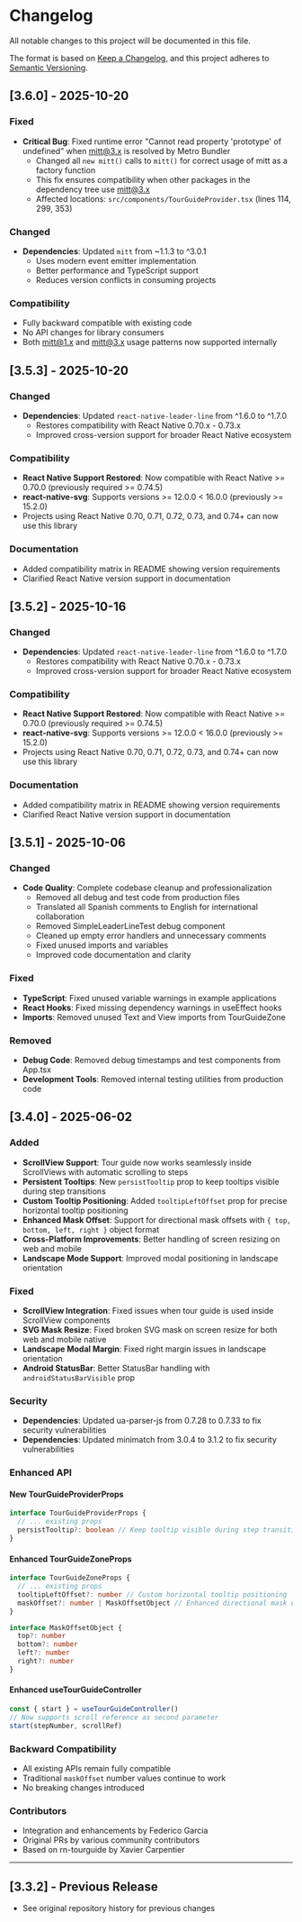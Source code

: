 # Changelog

All notable changes to this project will be documented in this file.

The format is based on [Keep a Changelog](https://keepachangelog.com/en/1.0.0/),
and this project adheres to [Semantic Versioning](https://semver.org/spec/v2.0.0.html).

## [3.6.0] - 2025-10-20

### Fixed

- **Critical Bug**: Fixed runtime error "Cannot read property 'prototype' of undefined" when mitt@3.x is resolved by Metro Bundler
  - Changed all `new mitt()` calls to `mitt()` for correct usage of mitt as a factory function
  - This fix ensures compatibility when other packages in the dependency tree use mitt@3.x
  - Affected locations: `src/components/TourGuideProvider.tsx` (lines 114, 299, 353)

### Changed

- **Dependencies**: Updated `mitt` from ~1.1.3 to ^3.0.1
  - Uses modern event emitter implementation
  - Better performance and TypeScript support
  - Reduces version conflicts in consuming projects

### Compatibility

- Fully backward compatible with existing code
- No API changes for library consumers
- Both mitt@1.x and mitt@3.x usage patterns now supported internally

## [3.5.3] - 2025-10-20

### Changed

- **Dependencies**: Updated `react-native-leader-line` from ^1.6.0 to ^1.7.0
  - Restores compatibility with React Native 0.70.x - 0.73.x
  - Improved cross-version support for broader React Native ecosystem

### Compatibility

- **React Native Support Restored**: Now compatible with React Native >= 0.70.0 (previously required >= 0.74.5)
- **react-native-svg**: Supports versions >= 12.0.0 < 16.0.0 (previously >= 15.2.0)
- Projects using React Native 0.70, 0.71, 0.72, 0.73, and 0.74+ can now use this library

### Documentation

- Added compatibility matrix in README showing version requirements
- Clarified React Native version support in documentation

## [3.5.2] - 2025-10-16

### Changed

- **Dependencies**: Updated `react-native-leader-line` from ^1.6.0 to ^1.7.0
  - Restores compatibility with React Native 0.70.x - 0.73.x
  - Improved cross-version support for broader React Native ecosystem

### Compatibility

- **React Native Support Restored**: Now compatible with React Native >= 0.70.0 (previously required >= 0.74.5)
- **react-native-svg**: Supports versions >= 12.0.0 < 16.0.0 (previously >= 15.2.0)
- Projects using React Native 0.70, 0.71, 0.72, 0.73, and 0.74+ can now use this library

### Documentation

- Added compatibility matrix in README showing version requirements
- Clarified React Native version support in documentation

## [3.5.1] - 2025-10-06

### Changed

- **Code Quality**: Complete codebase cleanup and professionalization
  - Removed all debug and test code from production files
  - Translated all Spanish comments to English for international collaboration
  - Removed SimpleLeaderLineTest debug component
  - Cleaned up empty error handlers and unnecessary comments
  - Fixed unused imports and variables
  - Improved code documentation and clarity

### Fixed

- **TypeScript**: Fixed unused variable warnings in example applications
- **React Hooks**: Fixed missing dependency warnings in useEffect hooks
- **Imports**: Removed unused Text and View imports from TourGuideZone

### Removed

- **Debug Code**: Removed debug timestamps and test components from App.tsx
- **Development Tools**: Removed internal testing utilities from production code

## [3.4.0] - 2025-06-02

### Added

- **ScrollView Support**: Tour guide now works seamlessly inside ScrollViews with automatic scrolling to steps
- **Persistent Tooltips**: New `persistTooltip` prop to keep tooltips visible during step transitions
- **Custom Tooltip Positioning**: Added `tooltipLeftOffset` prop for precise horizontal tooltip positioning
- **Enhanced Mask Offset**: Support for directional mask offsets with `{ top, bottom, left, right }` object format
- **Cross-Platform Improvements**: Better handling of screen resizing on web and mobile
- **Landscape Mode Support**: Improved modal positioning in landscape orientation

### Fixed

- **ScrollView Integration**: Fixed issues when tour guide is used inside ScrollView components
- **SVG Mask Resize**: Fixed broken SVG mask on screen resize for both web and mobile native
- **Landscape Modal Margin**: Fixed right margin issues in landscape orientation
- **Android StatusBar**: Better StatusBar handling with `androidStatusBarVisible` prop

### Security

- **Dependencies**: Updated ua-parser-js from 0.7.28 to 0.7.33 to fix security vulnerabilities
- **Dependencies**: Updated minimatch from 3.0.4 to 3.1.2 to fix security vulnerabilities

### Enhanced API

#### New TourGuideProviderProps

```typescript
interface TourGuideProviderProps {
  // ... existing props
  persistTooltip?: boolean // Keep tooltip visible during step transitions
}
```

#### Enhanced TourGuideZoneProps

```typescript
interface TourGuideZoneProps {
  // ... existing props
  tooltipLeftOffset?: number // Custom horizontal tooltip positioning
  maskOffset?: number | MaskOffsetObject // Enhanced directional mask offsets
}

interface MaskOffsetObject {
  top?: number
  bottom?: number
  left?: number
  right?: number
}
```

#### Enhanced useTourGuideController

```typescript
const { start } = useTourGuideController()
// Now supports scroll reference as second parameter
start(stepNumber, scrollRef)
```

### Backward Compatibility

- All existing APIs remain fully compatible
- Traditional `maskOffset` number values continue to work
- No breaking changes introduced

### Contributors

- Integration and enhancements by Federico Garcia
- Original PRs by various community contributors
- Based on rn-tourguide by Xavier Carpentier

---

## [3.3.2] - Previous Release

- See original repository history for previous changes
